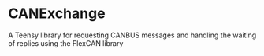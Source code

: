 # CANExchange
A Teensy library for requesting CANBUS messages and handling the waiting of replies using the FlexCAN library
